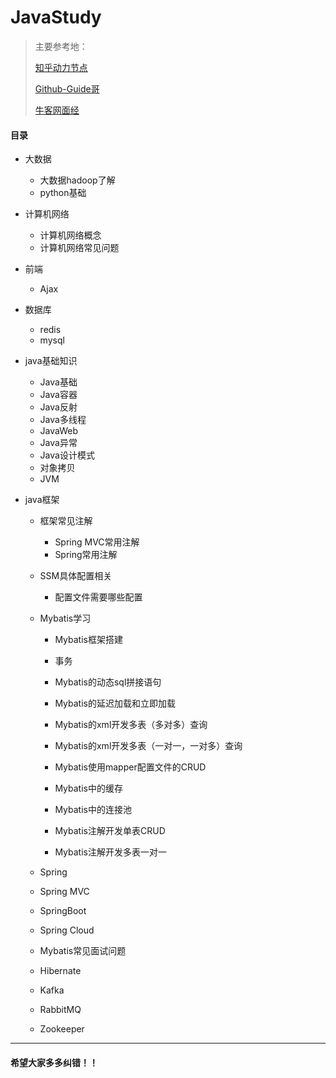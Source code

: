 # JavaStudy
> 主要参考地： 
>
> [知乎动力节点](https://www.zhihu.com/question/333684160/answer/920803810?utm_source=wechat_session&utm_medium=social&utm_oi=798483813574529024&utm_content=pu )
>
> [Github-Guide哥]( https://github.com/Snailclimb/JavaGuide )
>
> [牛客网面经](  https://www.nowcoder.com/tutorial/94 )		

#### 目录

- 大数据
  - 大数据hadoop了解
  - python基础
- 计算机网络
  - 计算机网络概念
  - 计算机网络常见问题
- 前端
  - Ajax
- 数据库
  - redis
  - mysql

- java基础知识

  - Java基础
  - Java容器
  - Java反射
  - Java多线程
  - JavaWeb
  - Java异常
  - Java设计模式
  - 对象拷贝
  - JVM

- java框架

  - 框架常见注解

    - Spring MVC常用注解
    - Spring常用注解

  - SSM具体配置相关

    - 配置文件需要哪些配置

  - Mybatis学习

    - Mybatis框架搭建
    - 事务
    - Mybatis的动态sql拼接语句
    - Mybatis的延迟加载和立即加载
    - Mybatis的xml开发多表（多对多）查询
    - Mybatis的xml开发多表（一对一，一对多）查询

    - Mybatis使用mapper配置文件的CRUD

    - Mybatis中的缓存
    - Mybatis中的连接池

    - Mybatis注解开发单表CRUD

    - Mybatis注解开发多表一对一

  - Spring
  - Spring MVC
  - SpringBoot
  - Spring Cloud
  - Mybatis常见面试问题
  - Hibernate
  - Kafka
  - RabbitMQ
  - Zookeeper

***

#### 希望大家多多纠错！！

